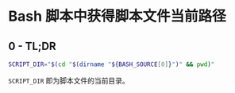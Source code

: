 # Bash 脚本中获得脚本文件当前路径

## 0 - TL;DR

```bash
SCRIPT_DIR="$(cd "$(dirname "${BASH_SOURCE[0]}")" && pwd)"
```

`SCRIPT_DIR` 即为脚本文件的当前目录。

